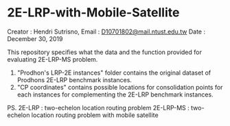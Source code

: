 # 2E-LRP-with-Mobile-Satellite

Creator : Hendri Sutrisno, 
Email   : D10701802@mail.ntust.edu.tw
Date    : December 30, 2019

This repository specifies what the data and the function provided for evaluating 2E-LRP-MS problem.

1. "Prodhon's LRP-2E instances" folder contains the original dataset of Prodhons 2E-LRP benchmark instances.
2. "CP coordinates" contains possible locations for consolidation points for each instances for complementing the 2E-LRP benchmark instances.

PS.
2E-LRP    : two-echelon location routing problem
2E-LRP-MS : two-echelon location routing problem with mobile satellite
